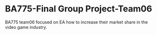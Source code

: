 # BA775-Final Group Project-Team06
BA775 team06 focused on EA how to increase their market share in the video game industry.
